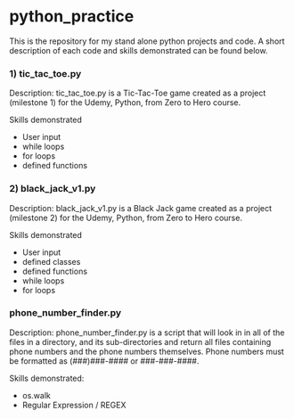 # python_practice
This is the repository for my stand alone python projects and code. A short description of each code and skills demonstrated can be found below.

### 1) tic_tac_toe.py
Description:
tic_tac_toe.py is a Tic-Tac-Toe game created as a project (milestone 1) for the Udemy, Python, from Zero to Hero course.
 
Skills demonstrated
* User input
* while loops
* for loops
* defined functions

### 2) black_jack_v1.py
Description:
black_jack_v1.py is a Black Jack game created as a project (milestone 2) for the Udemy, Python, from Zero to Hero course.

Skills demonstrated
* User input
* defined classes
* defined functions
* while loops
* for loops

### phone_number_finder.py
Description:
phone_number_finder.py is a script that will look in in all of the files in a directory, and its sub-directories and return all files containing phone numbers and the phone numbers themselves. Phone numbers must be formatted as (###)###-#### or ###-###-####.

Skills demonstrated:
* os.walk
* Regular Expression / REGEX
